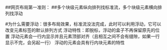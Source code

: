 ##网页布局第一准则：
    ##多个块级元素纵向排列找标准流，多个块级元素横向排列找浮动


#为什么需要浮动：很多布局效果，标准流没法完成，此时可以利用浮动，它可以改变元素标签的默认排列方式
    浮动特性：即脱标，浮动的盒子不再保留原先的位置
              浮动元素会一行内显示并且元素顶部对齐（且相互之间不会有缝隙，如果一行显示不完，会另起一行）
              浮动的元素会具有行内块元素的特性
